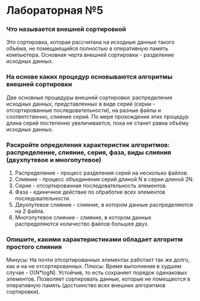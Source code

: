 ﻿# Лабораторная №5
### Что называется внешней сортировкой
Это сортировка, которая рассчитана на исходные данные такого объёма, не помещающийся полностью в оперативную память компьютера. Основная черта внешней сортировки - разделение исходных данных.
### На основе каких процедур основываются алгоритмы внешней сортировки
Две основные процедуры внешней сортировки: распределение исходных данных, представленных в виде серий (серии - отсортированные последовательности), на разные файлы и соответственно, слияние серий. По мере прохождения этих процедур длина серий постепенно увеличивается, пока не станет равна объёму исходных данных.
###  Раскройте определения характеристик алгоритмов:  распределение,  слияние,  серия,  фаза,  виды слияния (двухпутевое и многопутевое)
1. Распределение - процесс разделения серий на несколько файлов.
2. Слияние - процесс объединения серий длиной N в серии длиной 2N.
3. Серия - отсортированная последовательность элементов.
4. Фаза - единичное действие по обработке всех элементов последовательности.
5. Двухпутевое слияние - слияние, в котором данные распределяются на 2 файла.
6. Многопутевое слияние - слияние, в котором данные распределяются количество файлов большее двух.
### Опишите, какими характеристиками обладает алгоритм простого слияния
Минусы:
На почти отсортированных элементах работает так же долго, как и на не отсортированных. 
Плюсы:
Время выполнения в худшем случае - О(N*logN).
Устойчив, то есть сохраняет порядок одинаковых элементов.
Позволяет сортировать данные, которые не помещаются в оперативную память (достоинство всех внешних алгоритмов сортировки).
